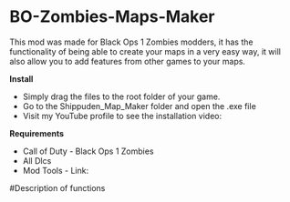 # BO-Zombies-Maps-Maker

This mod was made for Black Ops 1 Zombies modders, it has the functionality of being able to create your maps in a very easy way, it will also allow you to add features from other games to your maps.

**Install**
- Simply drag the files to the root folder of your game.
- Go to the Shippuden_Map_Maker folder and open the .exe file
- Visit my YouTube profile to see the installation video:

**Requirements**
- Call of Duty - Black Ops 1 Zombies
- All Dlcs
- Mod Tools - Link: 

#Description of functions

